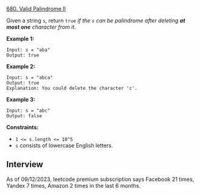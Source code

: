 [680. Valid Palindrome II](https://leetcode.com/problems/valid-palindrome-ii/)

Given a string `s`, return `true` _if the `s` can be palindrome after deleting **at most one** character from it_.

**Example 1:**
```
Input: s = "aba"
Output: true
```

**Example 2:**
```
Input: s = "abca"
Output: true
Explanation: You could delete the character 'c'.
```

**Example 3:**
```
Input: s = "abc"
Output: false
```

**Constraints:**
* `1 <= s.length <= 10^5`
* `s` consists of lowercase English letters.

## Interview
As of 09/12/2023, leetcode premium subscription says Facebook 21 times, Yandex 7 times, Amazon 2 times in the last 6 months.
